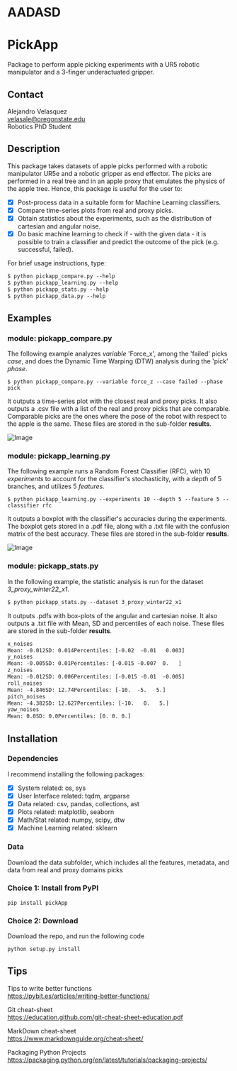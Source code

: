 # AADASD

# PickApp
Package to perform apple picking experiments with a UR5 robotic manipulator and a 3-finger underactuated gripper. 

## Contact
Alejandro Velasquez  
velasale@oregonstate.edu  
Robotics PhD Student

## Description
This package takes datasets of apple picks performed with a robotic manipulator UR5e and a robotic gripper as end effector.
The picks are performed in a real tree and in an apple proxy that emulates the physics of the apple tree.
Hence, this package is useful for the user to:
- [x] Post-process data in a suitable form for Machine Learning classifiers.
- [x] Compare time-series plots from real and proxy picks.
- [x] Obtain statistics about the experiments, such as the distribution of cartesian and angular noise.
- [x] Do basic machine learning to check if - with the given data - it is possible to train a classifier and predict the outcome of the pick (e.g. successful, failed).

For brief usage instructions, type:

```html
$ python pickapp_compare.py --help
$ python pickapp_learning.py --help
$ python pickapp_stats.py --help
$ python pickapp_data.py --help
```


## Examples
### module: pickapp_compare.py
The following example analyzes *variable* 'Force_x', among the 'failed' picks *case*, and does the Dynamic Time Warping (DTW) analysis during the 'pick' *phase*.
```
$ python pickapp_compare.py --variable force_z --case failed --phase pick
```
It outputs a time-series plot with the closest real and proxy picks.
It also outputs a .csv file with a list of the real and proxy picks that are comparable. Comparable picks are the ones where the pose of the robot with respect to the apple is the same.
These files are stored in the sub-folder **results**.

![Image](https://github.com/velasale/PickApp/blob/main/results/%20force_z__during__pick.png)


### module: pickapp_learning.py
The following example runs a Random Forest Classifier (RFC), with 10 *experiments* to account for the classifier's stochasticity, with a *depth* of 5 branches, and utilizes 5 *features*.
```
$ python pickapp_learning.py --experiments 10 --depth 5 --feature 5 --classifier rfc 
```
It outputs a boxplot with the classifier's accuracies during the experiments.
The boxplot gets stored in a .pdf file, along with a .txt file with the confusion matrix of the best accuracy.
These files are stored in the sub-folder **results**.

![Image](https://github.com/velasale/PickApp/blob/main/results/ML_RFC%20accuracy.png)

### module: pickapp_stats.py
In the following example, the statistic analysis is run for the dataset *3_proxy_winter22_x1*.
```html
$ python pickapp_stats.py --dataset 3_proxy_winter22_x1
```
It outputs .pdfs with box-plots of the angular and cartesian noise.
It also outputs a .txt file with Mean, SD and percentiles of each noise.
These files are stored in the sub-folder **results**.

```html
x_noises
Mean: -0.012SD: 0.014Percentiles: [-0.02  -0.01   0.003]
y_noises
Mean: -0.005SD: 0.01Percentiles: [-0.015 -0.007  0.   ]
z_noises
Mean: -0.012SD: 0.006Percentiles: [-0.015 -0.01  -0.005]
roll_noises
Mean: -4.846SD: 12.74Percentiles: [-10.  -5.   5.]
pitch_noises
Mean: -4.382SD: 12.627Percentiles: [-10.   0.   5.]
yaw_noises
Mean: 0.0SD: 0.0Percentiles: [0. 0. 0.]
```


## Installation

### Dependencies
I recommend installing the following packages:
- [x] System related: os, sys
- [x] User Interface related: tqdm, argparse
- [x] Data related: csv, pandas, collections, ast
- [x] Plots related: matplotlib, seaborn
- [x] Math/Stat related: numpy, scipy, dtw
- [x] Machine Learning related: sklearn

### Data
Download the data subfolder, which includes all the features, metadata, and data from real and proxy domains picks

### Choice 1: Install from PyPI
```
pip install pickApp
```

### Choice 2: Download
Download the repo, and run the following code
```html
python setup.py install
```


## Tips
Tips to write better functions  
https://pybit.es/articles/writing-better-functions/

Git cheat-sheet  
https://education.github.com/git-cheat-sheet-education.pdf

MarkDown cheat-sheet  
https://www.markdownguide.org/cheat-sheet/

Packaging Python Projects  
https://packaging.python.org/en/latest/tutorials/packaging-projects/